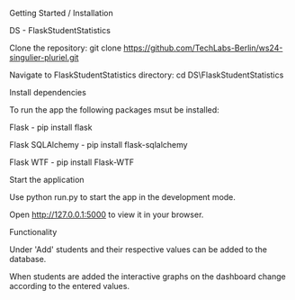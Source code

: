 Getting Started / Installation

DS - FlaskStudentStatistics

Clone the repository:
git clone https://github.com/TechLabs-Berlin/ws24-singulier-pluriel.git

Navigate to FlaskStudentStatistics directory:
cd DS\FlaskStudentStatistics


Install dependencies

To run the app the following packages msut be installed:

Flask - pip install flask

Flask SQLAlchemy - pip install flask-sqlalchemy

Flask WTF - pip install Flask-WTF


Start the application

Use python run.py to start the app in the development mode.

Open http://127.0.0.1:5000 to view it in your browser.


Functionality

Under 'Add' students and their respective values can be added to the database.

When students are added the interactive graphs on the dashboard change according to the entered values.
